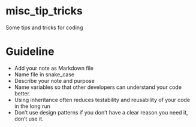 # misc_tip_tricks
Some tips and tricks for coding

# Guideline
- Add your note as Markdown file
- Name file in snake_case
- Describe your note and purpose
- Name variables so that other developers can understand your code better.
- Using inheritance often reduces testability and reusability of your code in the long run
- Don’t use design patterns if you don’t have a clear reason you need it, don’t use it.
